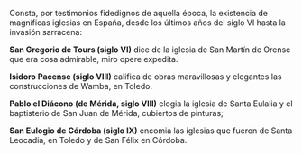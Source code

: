 Consta, por testimonios fidedignos de aquella época, la existencia de magníficas
iglesias en España, desde los últimos años del siglo VI hasta la invasión sarracena:

**San Gregorio de Tours (siglo VI)** dice de la iglesia de San Martín de Orense que era
cosa admirable, miro opere expedita.

**Isidoro Pacense (siglo VIII)** califica de obras maravillosas y elegantes las
construcciones de Wamba, en Toledo.

**Pablo el Diácono (de Mérida, siglo VIII)** elogia la iglesia de Santa Eulalia y el
baptisterio de San Juan de Mérida, cubiertos de pinturas;

**San Eulogio de Córdoba (siglo IX)** encomia las iglesias que fueron de Santa
Leocadia, en Toledo y de San Félix en Córdoba.
